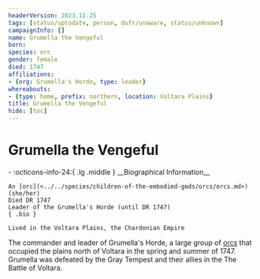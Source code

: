 ```yaml
---
headerVersion: 2023.11.25
tags: [status/uptodate, person, dufr/unaware, status/unknown]
campaignInfo: []
name: Grumella the Vengeful
born:
species: orc
gender: female
died: 1747
affiliations:
- {org: Grumella's Horde, type: leader}
whereabouts:
- {type: home, prefix: northern, location: Voltara Plains}
title: Grumella the Vengeful
hide: [toc]
---
```


# Grumella the Vengeful
<div class="grid cards ext-narrow-margin ext-one-column" markdown>
- :octicons-info-24:{ .lg .middle } __Biographical Information__

    An [orc](<../../species/children-of-the-embodied-gods/orcs/orcs.md>) (she/her)  
    Died DR 1747  
    Leader of the Grumella's Horde (until DR 1747)  
    { .bio }

    Lived in the Voltara Plains, the Chardonian Empire
</div>


The commander and leader of Grumella's Horde, a large group of [orcs](<../../species/children-of-the-embodied-gods/orcs/orcs.md>) that occupied the plains north of Voltara in the spring and summer of 1747. Grumella was defeated by the Gray Tempest and their allies in the The Battle of Voltara. 